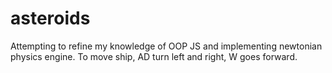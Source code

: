# asteroids

Attempting to refine my knowledge of OOP JS and implementing newtonian physics engine.  To move ship, AD turn left and right, W goes forward.
